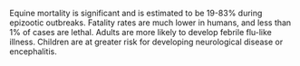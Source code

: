 Equine mortality is significant and is estimated to be 19-83% during epizootic outbreaks. Fatality rates are much lower in humans, and less than 1% of cases are lethal. Adults are more likely to develop febrile flu-like illness. Children are at greater risk for developing neurological disease or encephalitis.